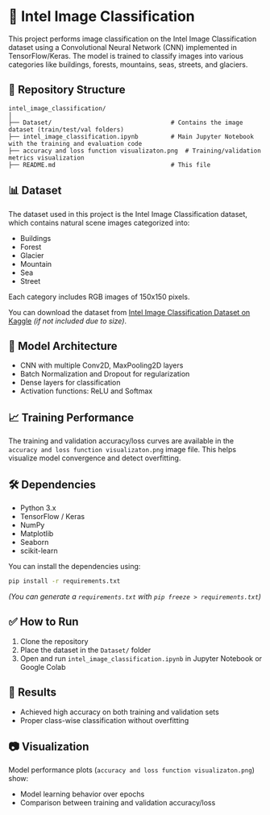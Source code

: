 
# 🌄 Intel Image Classification

This project performs image classification on the Intel Image Classification dataset using a Convolutional Neural Network (CNN) implemented in TensorFlow/Keras. The model is trained to classify images into various categories like buildings, forests, mountains, seas, streets, and glaciers.

## 📁 Repository Structure

```
intel_image_classification/
│
├── Dataset/                                 # Contains the image dataset (train/test/val folders)
├── intel_image_classification.ipynb         # Main Jupyter Notebook with the training and evaluation code
├── accuracy and loss function visualizaton.png  # Training/validation metrics visualization
├── README.md                                # This file
```

## 📊 Dataset

The dataset used in this project is the Intel Image Classification dataset, which contains natural scene images categorized into:

- Buildings
- Forest
- Glacier
- Mountain
- Sea
- Street

Each category includes RGB images of 150x150 pixels.

You can download the dataset from [Intel Image Classification Dataset on Kaggle](https://www.kaggle.com/puneet6060/intel-image-classification) *(if not included due to size)*.

## 🚀 Model Architecture

- CNN with multiple Conv2D, MaxPooling2D layers
- Batch Normalization and Dropout for regularization
- Dense layers for classification
- Activation functions: ReLU and Softmax

## 📈 Training Performance

The training and validation accuracy/loss curves are available in the `accuracy and loss function visualizaton.png` image file. This helps visualize model convergence and detect overfitting.

## 🛠️ Dependencies

- Python 3.x
- TensorFlow / Keras
- NumPy
- Matplotlib
- Seaborn
- scikit-learn

You can install the dependencies using:

```bash
pip install -r requirements.txt
```

*(You can generate a `requirements.txt` with `pip freeze > requirements.txt`)*

## ✅ How to Run

1. Clone the repository
2. Place the dataset in the `Dataset/` folder
3. Open and run `intel_image_classification.ipynb` in Jupyter Notebook or Google Colab

## 📌 Results

- Achieved high accuracy on both training and validation sets
- Proper class-wise classification without overfitting

## 📷 Visualization

Model performance plots (`accuracy and loss function visualizaton.png`) show:
- Model learning behavior over epochs
- Comparison between training and validation accuracy/loss

